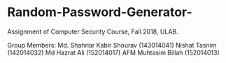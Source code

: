 # Random-Password-Generator-
Assignment of Computer Security Course, Fall 2018, ULAB.

Group Members:
Md. Shahriar Kabir Shourav (143014041)
Nishat Tasnim (142014032)
Md Hazrat Ali (152014017)
AFM Muhtasim Billah (152014013)
